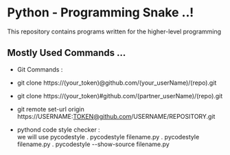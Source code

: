 # Python - Programming Snake ..!

This repository contains programs written for the higher-level programming

## Mostly Used Commands ...
- Git Commands :<br>
- git clone https://(your_token)@github.com/(your_userName)/(repo).git
- git clone https://(your_token)#github.com/(partner_userName)/(repo).git
- git remote set-url origin https://USERNAME:TOKEN@github.com/USERNAME/REPOSITORY.git
 

- pythond code style checker :<br>
we will use pycodestyle
. pycodestyle filename.py
. pycodestyle filename.py
. pycodestyle --show-source filename.py


